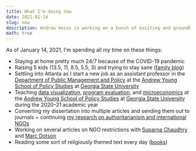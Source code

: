 ```yaml
---
title: What I'm doing now
date: 2021-01-14
slug: now
description: Andrew Heiss is working on a bunch of exciting and groundbreaking projects
math: true
---
```


As of January 14, 2021, I'm spending all my time on these things:

* Staying at home pretty much 24/7 because of the COVID-19 pandemic
* Raising 5 kids (13.5, 11, 8.5, 5.5, 3) and trying to stay sane ([family blog](http://www.heissatopia.com/))
* Settling into Atlanta as I start a new job as an assistant professor in the [Department of Public Management and Policy](https://aysps.gsu.edu/public-management-policy/) at the [Andrew Young School of Policy Studies](https://aysps.gsu.edu/) at [Georgia State University](https://www.gsu.edu/)
* Teaching [data visualization](https://datavizm20.classes.andrewheiss.com/), [program evaluation](https://evalsf20.classes.andrewheiss.com/), and [microeconomics](https://econf20.classes.andrewheiss.com/) at the [Andrew Young School of Policy Studies](https://aysps.gsu.edu/) at [Georgia State University](https://www.gsu.edu/) during the 2020–21 academic year
* Converting my dissertation into multiple articles and sending them out to journals + continuing [my research on authoritarianism and international NGOs](https://www.ingoresearch.org/)
* Working on several articles on NGO restrictions with [Suparna Chaudhry](http://www.suparnachaudhry.com/) and [Marc Dotson](https://marriottschool.byu.edu/directory/details?id=50683)
* Reading some sort of religiously themed text every day ([books](https://www.goodreads.com/review/list/2733632-andrew-heiss?shelf=religious))
